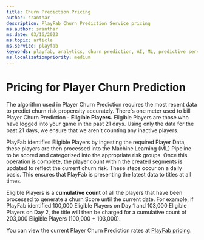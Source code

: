 ```yaml
---
title: Churn Prediction Pricing
author: sranthar
description: PlayFab Churn Prediction Service pricing
ms.author: sranthar
ms.date: 03/16/2023
ms.topic: article
ms.service: playfab
keywords: playfab, analytics, churn prediction, AI, ML, predictive service 
ms.localizationpriority: medium
---
```


# Pricing for Player Churn Prediction

The algorithm used in Player Churn Prediction requires the most recent data to predict churn risk propensity accurately. There's one meter used to bill Player Churn Prediction - **Eligible Players.** Eligible Players are those who have logged into your game in the past 21 days. Using only the data for the past 21 days, we ensure that we aren't counting any inactive players. 

PlayFab identifies Eligible Players by ingesting the required Player Data, these players are then processed into the Machine Learning (ML) Pipeline to be scored and categorized into the appropriate risk groups. Once this operation is complete, the player count within the created segments is updated to reflect the current churn risk. These steps occur on a daily basis. This ensures that PlayFab is presenting the latest data to titles at all times.

Eligible Players is a **cumulative count** of all the players that have been processed to generate a churn Score until the current date. For example, if PlayFab identified 100,000 Eligible Players on Day 1 and 103,000 Eligible Players on Day 2, the title will then be charged for a cumulative count of 203,000 Eligible Players (100,000 + 103,000). 

You can view the current Player Churn Prediction rates at [PlayFab pricing](https://playfab.com/pricing).
